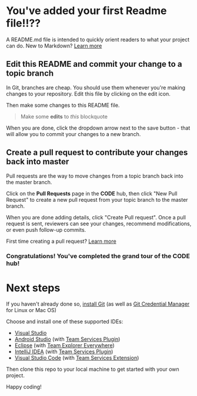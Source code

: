 # You've added your first Readme file!!??
A README.md file is intended to quickly orient readers to what your project can do.  New to Markdown? [Learn more](https://go.microsoft.com/fwlink/p/?LinkId=524306&clcid=0x409)

## Edit this README and commit your change to a topic branch
In Git, branches are cheap.  You should use them whenever you're making changes to your repository.  Edit this file by clicking on the edit icon.

Then make some changes to this README file.

> Make some **edits** to _this_ blockquote

When you are done, click the dropdown arrow next to the save button - that will allow you to commit your changes to a new branch.

## Create a pull request to contribute your changes back into master
Pull requests are the way to move changes from a topic branch back into the master branch.

Click on the **Pull Requests** page in the **CODE** hub, then click "New Pull Request" to create a new pull request from your topic branch to the master branch.

When you are done adding details, click "Create Pull request". Once a pull request is sent, reviewers can see your changes, recommend modifications, or even push follow-up commits.

First time creating a pull request?  [Learn more](https://go.microsoft.com/fwlink/?LinkId=533211&clcid=0x409)

### Congratulations! You've completed the grand tour of the CODE hub!

# Next steps

If you haven't already done so, [install Git](https://git-scm.com/downloads) (as well as [Git Credential Manager](https://java.visualstudio.com/Downloads/gitcredentialmanager/Index) for Linux or Mac OS)

Choose and install one of these supported IDEs:
* [Visual Studio](https://go.microsoft.com/fwlink/?LinkId=309297&clcid=0x409&slcid=0x409)
* [Android Studio](https://developer.android.com/studio) (with [Team Services Plugin](https://java.visualstudio.com/Downloads/intellijplugin/Index))
* [Eclipse](https://www.eclipse.org/downloads) (with [Team Explorer Everywhere](https://java.visualstudio.com/Downloads/eclipseplugin/Index))
* [IntelliJ IDEA](https://www.jetbrains.com/idea/download) (with [Team Services Plugin](https://java.visualstudio.com/Downloads/intellijplugin/Index))
* [Visual Studio Code](https://code.visualstudio.com/Download) (with [Team Services Extension](https://java.visualstudio.com/Downloads/visualstudiocode/Index))

Then clone this repo to your local machine to get started with your own project.

Happy coding!